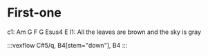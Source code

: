 ---
---

# First-one

c1:                    Am     G  F          G      Esus4  E
l1: All the leaves are brown        and the sky is gray


:::vexflow
C#5/q, B4[stem="down"], B4
:::
